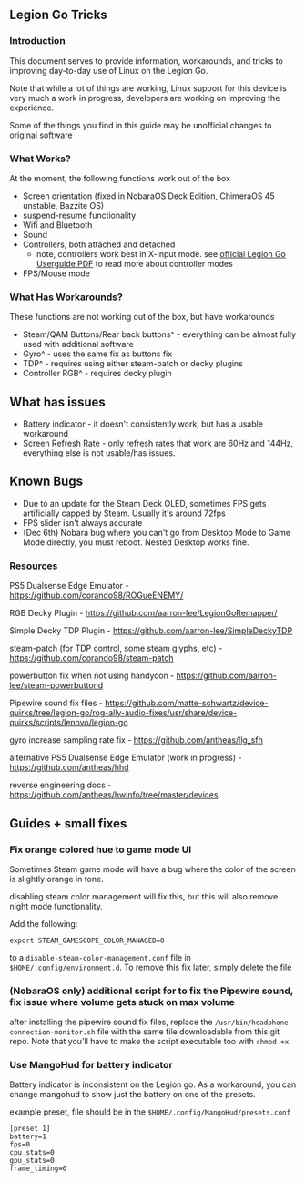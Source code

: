 ## Legion Go Tricks

### Introduction
This document serves to provide information, workarounds, and tricks to improving day-to-day use of Linux on the Legion Go.

Note that while a lot of things are working, Linux support for this device is very much a work in progress, developers are working on improving the experience.

Some of the things you find in this guide may be unofficial changes to original software

### What Works?

At the moment, the following functions work out of the box

- Screen orientation (fixed in NobaraOS Deck Edition, ChimeraOS 45 unstable, Bazzite OS)
- suspend-resume functionality
- Wifi and Bluetooth
- Sound
- Controllers, both attached and detached
  - note, controllers work best in X-input mode. see [official Legion Go Userguide PDF](./legion_go_user_guide_en.pdf) to read more about controller modes
- FPS/Mouse mode

### What Has Workarounds?

These functions are not working out of the box, but have workarounds

- Steam/QAM Buttons/Rear back buttons^ - everything can be almost fully used with additional software
- Gyro^ - uses the same fix as buttons fix 
- TDP^ - requires using either steam-patch or decky plugins
- Controller RGB^ - requires decky plugin

## What has issues

- Battery indicator - it doesn't consistently work, but has a usable workaround
- Screen Refresh Rate - only refresh rates that work are 60Hz and 144Hz, everything else is not usable/has issues.

## Known Bugs

- Due to an update for the Steam Deck OLED, sometimes FPS gets artificially capped by Steam. Usually it's around 72fps
- FPS slider isn't always accurate
- (Dec 6th) Nobara bug where you can't go from Desktop Mode to Game Mode directly, you must reboot. Nested Desktop works fine.

### Resources

PS5 Dualsense Edge Emulator - https://github.com/corando98/ROGueENEMY/

RGB Decky Plugin - https://github.com/aarron-lee/LegionGoRemapper/

Simple Decky TDP Plugin - https://github.com/aarron-lee/SimpleDeckyTDP

steam-patch (for TDP control, some steam glyphs, etc) - https://github.com/corando98/steam-patch

powerbutton fix when not using handycon - https://github.com/aarron-lee/steam-powerbuttond

Pipewire sound fix files - https://github.com/matte-schwartz/device-quirks/tree/legion-go/rog-ally-audio-fixes/usr/share/device-quirks/scripts/lenovo/legion-go

gyro increase sampling rate fix - https://github.com/antheas/llg_sfh

alternative PS5 Dualsense Edge Emulator (work in progress) - https://github.com/antheas/hhd

reverse engineering docs - https://github.com/antheas/hwinfo/tree/master/devices

## Guides + small fixes

### Fix orange colored hue to game mode UI

Sometimes Steam game mode will have a bug where the color of the screen is slightly orange in tone.

disabling steam color management will fix this, but this will also remove night mode functionality.

Add the following:

```
export STEAM_GAMESCOPE_COLOR_MANAGED=0
```

to a `disable-steam-color-management.conf` file in `$HOME/.config/environment.d`. To remove this fix later, simply delete the file

### (NobaraOS only) additional script for to fix the Pipewire sound, fix issue where volume gets stuck on max volume

after installing the pipewire sound fix files, replace the `/usr/bin/headphone-connection-monitor.sh` file with the same file downloadable from this git repo. Note that you'll have to make the script executable too with `chmod +x`.

### Use MangoHud for battery indicator

Battery indicator is inconsistent on the Legion go. As a workaround, you can change mangohud to show just the battery on one of the presets.

example preset, file should be in the `$HOME/.config/MangoHud/presets.conf`

```
[preset 1]
battery=1
fps=0
cpu_stats=0
gpu_stats=0
frame_timing=0
```